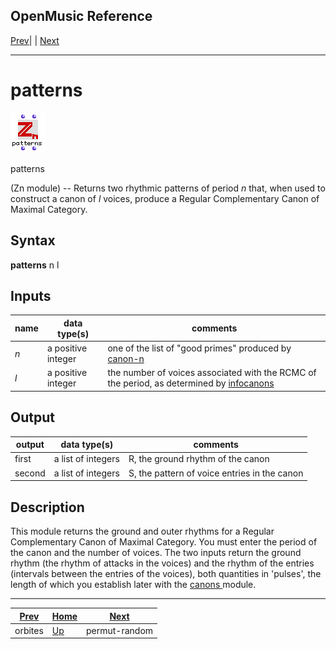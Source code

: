 OpenMusic Reference  
---  
[Prev](orbites)| | [Next](permut-random)  
  
* * *

# patterns

![](figures/functions/zn/patterns.png)

  
  
patterns  
  
(Zn module) \-- Returns two rhythmic patterns of period  _n_  that, when used
to construct a canon of  _l_  voices, produce a Regular Complementary Canon of
Maximal Category.  

## Syntax

   **patterns**  n l  

## Inputs

name| data type(s)| comments  
---|---|---  
  _n_ |  a positive integer| one of the list of "good primes" produced by [ canon-n ](canon-n)  
  _l_ |  a positive integer| the number of voices associated with the RCMC of the period, as determined by [ infocanons ](infocanons)  
  
## Output

output| data type(s)| comments  
---|---|---  
first| a list of integers | R, the ground rhythm of the canon  
second| a list of integers | S, the pattern of voice entries in the canon  
  
## Description

This module returns the ground and outer rhythms for a Regular Complementary
Canon of Maximal Category. You must enter the period of the canon and the
number of voices. The two inputs return the ground rhythm (the rhythm of
attacks in the voices) and the rhythm of the entries (intervals between the
entries of the voices), both quantities in 'pulses', the length of which you
establish later with the [ canons ](canons) module.

* * *

[Prev](orbites)| [Home](index)| [Next](permut-random)  
---|---|---  
orbites| [Up](funcref.main)| permut-random

